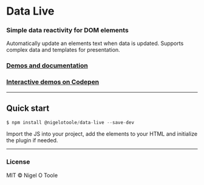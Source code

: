 # Data Live
### Simple data reactivity for DOM elements

Automatically update an elements text when data is updated. Supports complex data and templates for presentation.

### [Demos and documentation](http://nigelotoole.github.io/data-live/)
### [Interactive demos on Codepen](https://codepen.io/nigelotoole/pen/qBeopqe)

---
## Quick start
```javascript
$ npm install @nigelotoole/data-live --save-dev
```

Import the JS into your project, add the elements to your HTML and initialize the plugin if needed.

---
### License
MIT © Nigel O Toole
